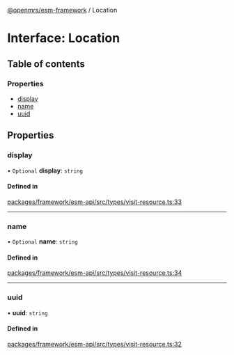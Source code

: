[@openmrs/esm-framework](../API.md) / Location

# Interface: Location

## Table of contents

### Properties

- [display](Location.md#display)
- [name](Location.md#name)
- [uuid](Location.md#uuid)

## Properties

### display

• `Optional` **display**: `string`

#### Defined in

[packages/framework/esm-api/src/types/visit-resource.ts:33](https://github.com/its-kios09/openmrs-esm-core/blob/main/packages/framework/esm-api/src/types/visit-resource.ts#L33)

___

### name

• `Optional` **name**: `string`

#### Defined in

[packages/framework/esm-api/src/types/visit-resource.ts:34](https://github.com/its-kios09/openmrs-esm-core/blob/main/packages/framework/esm-api/src/types/visit-resource.ts#L34)

___

### uuid

• **uuid**: `string`

#### Defined in

[packages/framework/esm-api/src/types/visit-resource.ts:32](https://github.com/its-kios09/openmrs-esm-core/blob/main/packages/framework/esm-api/src/types/visit-resource.ts#L32)
